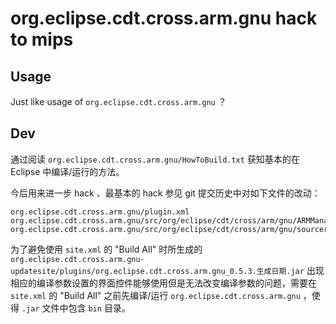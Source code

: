 # org.eclipse.cdt.cross.arm.gnu hack to mips

## Usage

Just like usage of `org.eclipse.cdt.cross.arm.gnu` ？

## Dev

通过阅读 `org.eclipse.cdt.cross.arm.gnu/HowToBuild.txt` 获知基本的在 Eclipse 中编译/运行的方法。

今后用来进一步 hack 、最基本的 hack 参见 git 提交历史中对如下文件的改动：

    org.eclipse.cdt.cross.arm.gnu/plugin.xml
    org.eclipse.cdt.cross.arm.gnu/src/org/eclipse/cdt/cross/arm/gnu/ARMManagedCommandLineGenerator.java
    org.eclipse.cdt.cross.arm.gnu/src/org/eclipse/cdt/cross/arm/gnu/sourcery/linux/IsToolChainSupported.java

为了避免使用 `site.xml` 的 "Build All" 时所生成的 `org.eclipse.cdt.cross.arm.gnu-updatesite/plugins/org.eclipse.cdt.cross.arm.gnu_0.5.3.生成日期.jar` 出现相应的编译参数设置的界面控件能够使用但是无法改变编译参数的问题，需要在 `site.xml` 的 "Build All" 之前先编译/运行 `org.eclipse.cdt.cross.arm.gnu` ，使得 `.jar` 文件中包含 `bin` 目录。
